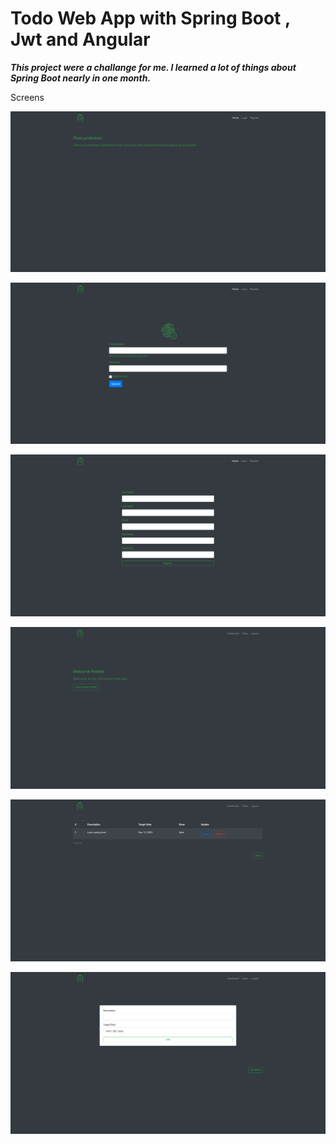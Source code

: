 # Todo Web App with Spring Boot , Jwt and Angular 

___This project were a challange for me. I learned a lot of things about Spring Boot nearly in one month.___  

Screens

![alt text](./screens/main.png?raw=true "main")

![alt text](./screens/login.png?raw=true "login")

![alt text](./screens/register.png?raw=true "register")

![alt text](./screens/dashboard.png?raw=true "dashboard")

![alt text](./screens/list-todo.png?raw=true "todos")

![alt text](./screens/add-todo.png?raw=true "add todo")

